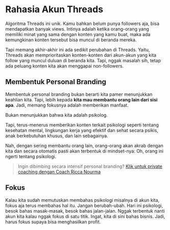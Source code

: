 # Rahasia Akun Threads

Algoritma Threads ini unik. Kamu bahkan belum punya followers aja, bisa mendapatkan banyak views. Intinya adalah ketika orang-orang yang memiliki minat yang sama dengan konten yang kamu buat, maka ada kemungkinan konten tersebut bisa muncul di beranda mereka.

Tapi memang akhir-akhir ini ada sedikit perubahan di Threads. Yaitu, Threads akan memprioritaskan konten-konten dari akun-akun yang kita follow yang muncul duluan di beranda kita. Tapi, nggak masalah sih, tetap ada peluang konten kita akan menggapai non-followers.

## Membentuk Personal Branding

Membentuk personal branding bukan berarti kita pamer menunjukkan keahlian kita. Tapi, lebih kepada **kita mau membantu orang lain dari sisi apa**. Jadi, memang fokusnya adalah memberikan manfaat.

Bukan menunjukkan bahwa kita adalah psikolog.

Tapi, terus-menerus memberikan konten terkait psikologi seperti tentang kesehatan mental, lingkungan kerja yang efektif dan sehat secara psikis, anak berkebutuhan khusus, dan lain sebagainya.

Nah, dengan sering membantu orang lain, orang-orang akan akrab dengan kita dan secara otomatis pasti akan terbentuk di mindset-nya: Oh, orang ini ngerti tentang psikologi.

> Ingin dibimbing secara intensif personal branding? [Klik untuk private coaching dengan Coach Ricca Nourma](https://lynk.id/zenhacker/nba24yM)

## Fokus

Kalau kita sudah memutuskan membahas psikologi misalnya di akun kita, fokus aja terus membahas hal itu. Jangan berubah-ubah. Hari ini psikologi, besok bahas masak-masak, besok bahas jalan-jalan. Nggak terbentuk nanti akun kita kalau nggak fokus di satu titik. Ingat, kita di sini bahas bisnis. Jadi, harus fokus supaya bisa menghasilkan profit.
